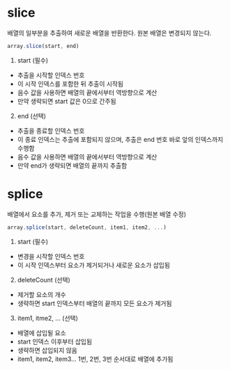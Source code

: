 # slice
배열의 일부분을 추출하여 새로운 배열을 반환한다. 원본 배열은 변경되지 않는다.

```js
array.slice(start, end)
```
1. start (필수)
- 추출을 시작할 인덱스 번호
- 이 시작 인덱스를 포함한 뒤 추출이 시작됨
- 음수 값을 사용하면 배열의 끝에서부터 역방향으로 계산
- 만약 생략되면 start 값은 0으로 간주됨

2. end (선택)
- 추출을 종료할 인덱스 번호
- 이 종료 인덱스는 추출에 포함되지 않으며, 추출은 end 번호 바로 앞의 인덱스까지 수행함
- 음수 값을 사용하면 배열의 끝에서부터 역방향으로 계산
- 만약 end가 생략되면 배열의 끝까지 추출함

# splice
배열에서 요소를 추가, 제거 또는 교체하는 작업을 수행(원본 배열 수정)

```ts
array.splice(start, deleteCount, item1, item2, ...)
```

1. start (필수)
- 변경을 시작할 인덱스 번호
- 이 시작 인덱스부터 요소가 제거되거나 새로운 요소가 삽입됨

2. deleteCount (선택)
- 제거할 요소의 개수
- 생략하면 start 인덱스부터 배열의 끝까지 모든 요소가 제거됨

3. item1, itme2, ... (선택)
- 배열에 삽입될 요소
- start 인덱스 이후부터 삽입됨
- 생략하면 삽입되지 않음
- item1, item2, item3... 1번, 2번, 3번 순서대로 배열에 추가됨